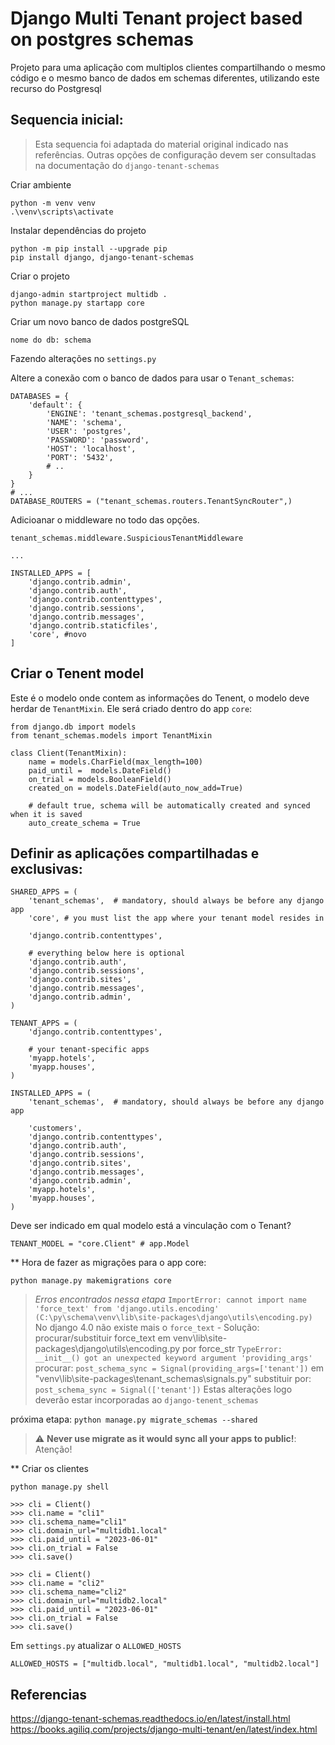 # Django Multi Tenant project based on postgres schemas
Projeto para uma aplicação com multiplos clientes compartilhando o mesmo código e o mesmo banco de dados em schemas diferentes, utilizando este recurso do Postgresql

## Sequencia inicial:
> Esta sequencia foi adaptada do material original indicado nas referências.
> Outras opções de configuração devem ser consultadas na documentação do `django-tenant-schemas`

Criar ambiente
```
python -m venv venv 
.\venv\scripts\activate
```

Instalar dependências do projeto
```
python -m pip install --upgrade pip
pip install django, django-tenant-schemas
```

Criar o projeto
```
django-admin startproject multidb .
python manage.py startapp core

```

Criar um novo banco de dados postgreSQL
```
nome do db: schema
```

Fazendo alterações no `settings.py`

Altere a conexão com o banco de dados para usar o `Tenant_schemas`:
```
DATABASES = {
    'default': {
        'ENGINE': 'tenant_schemas.postgresql_backend',
        'NAME': 'schema',
        'USER': 'postgres',
        'PASSWORD': 'password',
        'HOST': 'localhost',
        'PORT': '5432',
        # ..
    }
}
# ...
DATABASE_ROUTERS = ("tenant_schemas.routers.TenantSyncRouter",)
```

Adicioanar o middleware no todo das opções.
```
tenant_schemas.middleware.SuspiciousTenantMiddleware
```

```
...

INSTALLED_APPS = [
    'django.contrib.admin',
    'django.contrib.auth',
    'django.contrib.contenttypes',
    'django.contrib.sessions',
    'django.contrib.messages',
    'django.contrib.staticfiles',
    'core', #novo
]

```
## Criar o Tenent model
Este é o modelo onde contem as informações do Tenent, o modelo deve herdar de `TenantMixin`. 
Ele será criado dentro do app `core`: 
```
from django.db import models
from tenant_schemas.models import TenantMixin

class Client(TenantMixin):
    name = models.CharField(max_length=100)
    paid_until =  models.DateField()
    on_trial = models.BooleanField()
    created_on = models.DateField(auto_now_add=True)

    # default true, schema will be automatically created and synced when it is saved
    auto_create_schema = True
```


## Definir as aplicações compartilhadas e exclusivas:
```
SHARED_APPS = (
    'tenant_schemas',  # mandatory, should always be before any django app
    'core', # you must list the app where your tenant model resides in

    'django.contrib.contenttypes',

    # everything below here is optional
    'django.contrib.auth',
    'django.contrib.sessions',
    'django.contrib.sites',
    'django.contrib.messages',
    'django.contrib.admin',
)

TENANT_APPS = (
    'django.contrib.contenttypes',

    # your tenant-specific apps
    'myapp.hotels',
    'myapp.houses',
)

INSTALLED_APPS = (
    'tenant_schemas',  # mandatory, should always be before any django app

    'customers',
    'django.contrib.contenttypes',
    'django.contrib.auth',
    'django.contrib.sessions',
    'django.contrib.sites',
    'django.contrib.messages',
    'django.contrib.admin',
    'myapp.hotels',
    'myapp.houses',
)
```

Deve ser indicado em qual modelo está a vinculação com o Tenant?
```
TENANT_MODEL = "core.Client" # app.Model
```

** Hora de fazer as migrações para o app core:

```
python manage.py makemigrations core
```

> *Erros encontrados nessa etapa*
> `ImportError: cannot import name 'force_text' from 'django.utils.encoding' (C:\py\schema\venv\lib\site-packages\django\utils\encoding.py)`
> No django 4.0 não existe mais o `force_text` - Solução: procurar/substituir force_text em venv\lib\site-packages\django\utils\encoding.py por force_str
> `TypeError: __init__() got an unexpected keyword argument 'providing_args'`
> procurar: `post_schema_sync = Signal(providing_args=['tenant'])` em "venv\lib\site-packages\tenant_schemas\signals.py" substituir por: `post_schema_sync = Signal(['tenant'])`
> Estas alterações logo deverão estar incorporadas ao `django-tenent_schemas`

próxima etapa: 
`python manage.py migrate_schemas --shared`

> :warning: **Never use migrate as it would sync all your apps to public!**: Atenção!


** Criar os clientes
```
python manage.py shell

>>> cli = Client()                                                                        
>>> cli.name = "cli1" 
>>> cli.schema_name="cli1"                                     
>>> cli.domain_url="multidb1.local"                      
>>> cli.paid_until = "2023-06-01" 
>>> cli.on_trial = False
>>> cli.save()

>>> cli = Client()                                                                        
>>> cli.name = "cli2" 
>>> cli.schema_name="cli2"                                     
>>> cli.domain_url="multidb2.local"                      
>>> cli.paid_until = "2023-06-01" 
>>> cli.on_trial = False
>>> cli.save()

```

Em `settings.py` atualizar o `ALLOWED_HOSTS`
```
ALLOWED_HOSTS = ["multidb.local", "multidb1.local", "multidb2.local"]
```


## Referencias
https://django-tenant-schemas.readthedocs.io/en/latest/install.html 
https://books.agiliq.com/projects/django-multi-tenant/en/latest/index.html